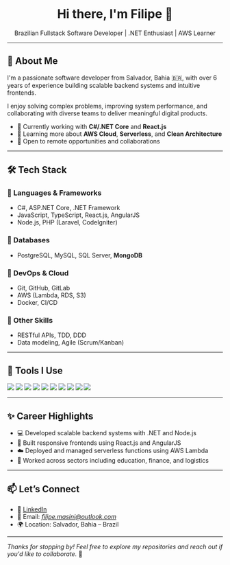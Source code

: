 <h1 align="center">Hi there, I'm Filipe 👋</h1>

<p align="center">
  Brazilian Fullstack Software Developer | .NET Enthusiast | AWS Learner
</p>

---

## 💼 About Me

I'm a passionate software developer from Salvador, Bahia 🇧🇷, with over 6 years of experience building scalable backend systems and intuitive frontends.

I enjoy solving complex problems, improving system performance, and collaborating with diverse teams to deliver meaningful digital products.

- 🔭 Currently working with **C#/.NET Core** and **React.js**
- 🌱 Learning more about **AWS Cloud**, **Serverless**, and **Clean Architecture**
- 🤝 Open to remote opportunities and collaborations

---

## 🛠️ Tech Stack

### 🔹 Languages & Frameworks
- C#, ASP.NET Core, .NET Framework
- JavaScript, TypeScript, React.js, AngularJS
- Node.js, PHP (Laravel, CodeIgniter)

### 🔹 Databases
- PostgreSQL, MySQL, SQL Server, **MongoDB**

### 🔹 DevOps & Cloud
- Git, GitHub, GitLab
- AWS (Lambda, RDS, S3)
- Docker, CI/CD

### 🔹 Other Skills
- RESTful APIs, TDD, DDD
- Data modeling, Agile (Scrum/Kanban)

---

## 🧪 Tools I Use

<p align="left">
  <img src="https://img.shields.io/badge/.NET-512BD4?style=for-the-badge&logo=dotnet&logoColor=white"/>
  <img src="https://img.shields.io/badge/C%23-239120?style=for-the-badge&logo=c-sharp&logoColor=white"/>
  <img src="https://img.shields.io/badge/React-20232A?style=for-the-badge&logo=react&logoColor=61DAFB"/>
  <img src="https://img.shields.io/badge/Node.js-339933?style=for-the-badge&logo=nodedotjs&logoColor=white"/>
  <img src="https://img.shields.io/badge/PostgreSQL-4169E1?style=for-the-badge&logo=postgresql&logoColor=white"/>
  <img src="https://img.shields.io/badge/MySQL-00758F?style=for-the-badge&logo=mysql&logoColor=white"/>
  <img src="https://img.shields.io/badge/MongoDB-47A248?style=for-the-badge&logo=mongodb&logoColor=white"/>
  <img src="https://img.shields.io/badge/AWS-232F3E?style=for-the-badge&logo=amazon-aws&logoColor=white"/>
  <img src="https://img.shields.io/badge/Laravel-F55247?style=for-the-badge&logo=laravel&logoColor=white"/>
  <img src="https://img.shields.io/badge/Git-F05032?style=for-the-badge&logo=git&logoColor=white"/>
</p>

---

## ✨ Career Highlights

- 💻 Developed scalable backend systems with .NET and Node.js
- 🚀 Built responsive frontends using React.js and AngularJS
- ☁️ Deployed and managed serverless functions using AWS Lambda
- 🧠 Worked across sectors including education, finance, and logistics

---

## 📫 Let’s Connect

- 🔗 [LinkedIn](https://linkedin.com/in/filipe4010)
- 📧 Email: *filipe.masini@outlook.com*
- 🌍 Location: Salvador, Bahia – Brazil

---

_Thanks for stopping by! Feel free to explore my repositories and reach out if you'd like to collaborate._ 🙌
